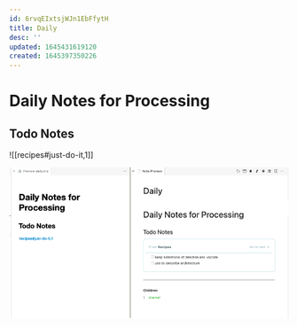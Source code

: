 ```yaml
---
id: 6rvqEIxtsjWJn1EbFfytH
title: Daily
desc: ''
updated: 1645431619120
created: 1645397350226
---
```

# Daily Notes for Processing

## Todo Notes

![[recipes#just-do-it,1]]

![Sample Render](2022-02-21-10-19-56.png)